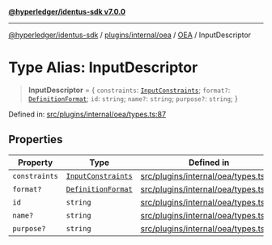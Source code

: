 [**@hyperledger/identus-sdk v7.0.0**](../../../../../../README.md)

***

[@hyperledger/identus-sdk](../../../../../../README.md) / [plugins/internal/oea](../../../README.md) / [OEA](../README.md) / InputDescriptor

# Type Alias: InputDescriptor

> **InputDescriptor** = \{ `constraints`: [`InputConstraints`](InputConstraints.md); `format?`: [`DefinitionFormat`](DefinitionFormat.md); `id`: `string`; `name?`: `string`; `purpose?`: `string`; \}

Defined in: [src/plugins/internal/oea/types.ts:87](https://github.com/hyperledger/identus-edge-agent-sdk-ts/blob/96423ee84b124a31ce63036d9d623d1cb73a13c2/src/plugins/internal/oea/types.ts#L87)

## Properties

| Property | Type | Defined in |
| ------ | ------ | ------ |
| <a id="constraints"></a> `constraints` | [`InputConstraints`](InputConstraints.md) | [src/plugins/internal/oea/types.ts:89](https://github.com/hyperledger/identus-edge-agent-sdk-ts/blob/96423ee84b124a31ce63036d9d623d1cb73a13c2/src/plugins/internal/oea/types.ts#L89) |
| <a id="format"></a> `format?` | [`DefinitionFormat`](DefinitionFormat.md) | [src/plugins/internal/oea/types.ts:92](https://github.com/hyperledger/identus-edge-agent-sdk-ts/blob/96423ee84b124a31ce63036d9d623d1cb73a13c2/src/plugins/internal/oea/types.ts#L92) |
| <a id="id"></a> `id` | `string` | [src/plugins/internal/oea/types.ts:88](https://github.com/hyperledger/identus-edge-agent-sdk-ts/blob/96423ee84b124a31ce63036d9d623d1cb73a13c2/src/plugins/internal/oea/types.ts#L88) |
| <a id="name"></a> `name?` | `string` | [src/plugins/internal/oea/types.ts:90](https://github.com/hyperledger/identus-edge-agent-sdk-ts/blob/96423ee84b124a31ce63036d9d623d1cb73a13c2/src/plugins/internal/oea/types.ts#L90) |
| <a id="purpose"></a> `purpose?` | `string` | [src/plugins/internal/oea/types.ts:91](https://github.com/hyperledger/identus-edge-agent-sdk-ts/blob/96423ee84b124a31ce63036d9d623d1cb73a13c2/src/plugins/internal/oea/types.ts#L91) |
